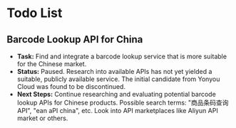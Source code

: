 # Todo List

## Barcode Lookup API for China

- **Task:** Find and integrate a barcode lookup service that is more suitable for the Chinese market.
- **Status:** Paused. Research into available APIs has not yet yielded a suitable, publicly available service. The initial candidate from Yonyou Cloud was found to be discontinued.
- **Next Steps:** Continue researching and evaluating potential barcode lookup APIs for Chinese products. Possible search terms: "商品条码查询API", "ean aPI china", etc. Look into API marketplaces like Aliyun API market or others.
